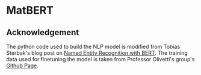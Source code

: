 # MatBERT
## Acknowledgement
The python code used to build the NLP model is modified from Tobias Sterbak's blog post on [Named Entity Recognition with BERT](https://www.depends-on-the-definition.com/named-entity-recognition-with-bert/). The training data used for finetuning the model is taken from Professor Olivetti's group's [Github Page](https://github.com/olivettigroup/materials-synthesis-generative-models).
